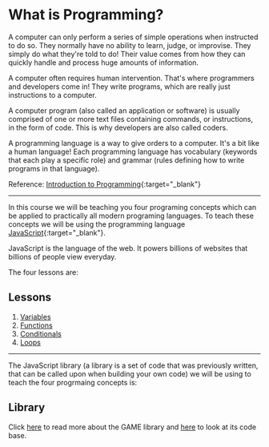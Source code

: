 # What is Programming?

A computer can only perform a series of simple operations when instructed to do so. They normally have no ability to learn, judge, or improvise. They simply do what they're told to do! Their value comes from how they can quickly handle and process huge amounts of information.

A computer often requires human intervention. That's where programmers and developers come in! They write programs, which are really just instructions to a computer.

A computer program (also called an application or software) is usually comprised of one or more text files containing commands, or instructions, in the form of code. This is why developers are also called coders.

A programming language is a way to give orders to a computer. It's a bit like a human language! Each programming language has vocabulary (keywords that each play a specific role) and grammar (rules defining how to write programs in that language).

Reference: [Introduction to Programming](https://openclassrooms.com/en/courses/3523231-learn-to-code-with-javascript/3673541-introduction-to-programming){:target="_blank"}

---

In this course we will be teaching you four programing concepts which can be applied to practically all modern programing languages. To teach these concepts we will be using the programming language [JavaScript](https://www.javascript.com/){:target="_blank"}.

JavaScript is the language of the web. It powers billions of websites that billions of people view everyday.

The four lessons are:

## Lessons
1. [Variables](1%20Variables)
2. [Functions](2%20Functions)
3. [Conditionals](3%20Conditionals)
4. [Loops](4%20Loops)

---

The JavaScript library (a library is a set of code that was previously written, that can be called upon when building your own code) we will be using to teach the four progrmaing concepts is:

## Library

Click [here](../lib/documentation) to read more about the GAME library and [here](../lib/game.js) to look at its code base.